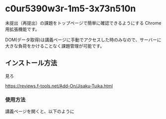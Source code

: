 # c0ur5390w3r-1m5-3x73n510n

未提出（再提出）の課題をトップページで簡単に確認できるようにする Chrome用拡張機能です。 
  
DOM(データ取得)は講義ページに手動でアクセスした時のみなので、サーバーに大きな負荷をかけることなく課題管理が可能です。

## インストール方法
見ろ  

https://reviews.f-tools.net/Add-On/Jisaku-Tuika.html  

### 使用方法
講義ページを開くと、以下のように